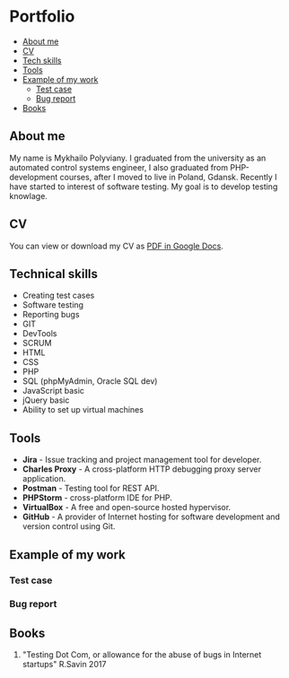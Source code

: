 # Portfolio

- [About me](https://github.com/MishaPoliv/portfolio/edit/main/README.md#about-me)
- [CV](https://github.com/MishaPoliv/portfolio/edit/main/README.md#cv)
- [Tech skills](https://github.com/MishaPoliv/portfolio/edit/main/README.md#technical-skills)
- [Tools](https://github.com/MishaPoliv/portfolio/edit/main/README.md#tools)
- [Example of my work](https://github.com/MishaPoliv/portfolio/edit/main/README.md#example-of-my-work)
  - [Test case](https://github.com/MishaPoliv/portfolio/edit/main/README.md#test-case)
  - [Bug report](https://github.com/MishaPoliv/portfolio/edit/main/README.md#bug-report)
- [Books](https://github.com/MishaPoliv/portfolio/edit/main/README.md#books)

## About me

My name is Mykhailo Polyviany. I graduated from the university as an automated control systems engineer, I also graduated from PHP-development courses, after I moved to live in Poland, Gdansk. Recently I have started to interest of software testing. My goal is to develop testing knowlage. 

## CV

You can view or download my CV as [PDF in Google Docs](https://drive.google.com/file/d/1kKuTfh_MqWK9hMAkk9myedkIKbUKV3Dw/view?usp=sharing).

## Technical skills

- Creating test cases
- Software testing
- Reporting bugs
- GIT
- DevTools
- SCRUM
- HTML
- CSS
- PHP
- SQL (phpMyAdmin, Oracle SQL dev)
- JavaScript basic
- jQuery basic
- Ability to set up virtual machines

## Tools

- **Jira** - Issue tracking and project management tool for developer.
- **Charles Proxy** - A cross-platform HTTP debugging proxy server application.
- **Postman** - Testing tool for REST API.
- **PHPStorm** - cross-platform IDE for PHP.
- **VirtualBox** - A free and open-source hosted hypervisor.
- **GitHub** - A provider of Internet hosting for software development and version control using Git.

## Example of my work



### Test case



### Bug report



## Books


1. "Testing Dot Com, or allowance for the abuse of bugs in Internet startups" R.Savin 2017
